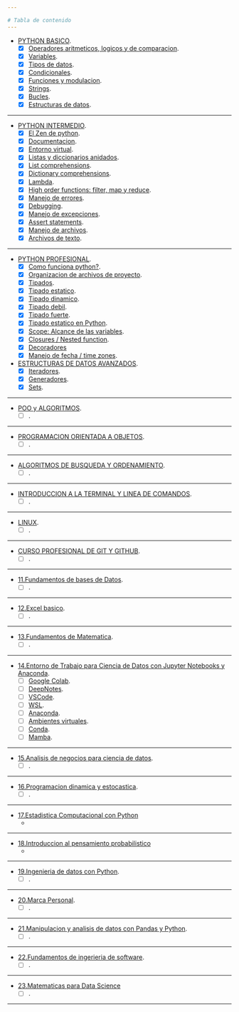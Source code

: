 ```yaml
---

# Tabla de contenido
---
```

- [PYTHON BASICO](#Python-basico).
    - [X] [Operadores aritmeticos, logicos y de comparacion](#Operadores-aritmeticos,-logicos-y-de-comparacion).
    - [X] [Variables](#Variables).
    - [X] [Tipos de datos](#Tipo-de-datos). 
    - [X] [Condicionales](#Condicionales).
    - [X] [Funciones y modulacion](#Funciones-y-modulacion).
    - [X] [Strings](#Strings).
    - [X] [Bucles](#Bucles).
    - [x] [Estructuras de datos](#Estructuras-de-datos).
---
- [PYTHON INTERMEDIO](#Python-intermedio).
    - [X] [El Zen de python](#El-Zen-de-python).
    - [X] [Documentacion](#Documentacion).
    - [X] [Entorno virtual](#Entorno-virtual).
    - [X] [Listas y diccionarios anidados](#Listas-y-diccionarios-anidados).
    - [X] [List comprehensions](#List-comprehensions).
    - [X] [Dictionary comprehensions](#Dictionary-comprehensions).    
    - [X] [Lambda](#Lambda).
    - [X] [High order functions: filter, map y reduce](#High-order-functions:-filter,-map-y-reduce).
    - [X] [Manejo de errores](#Manejo-de-errores).
    - [X] [Debugging](#Debugging).
    - [X] [Manejo de excepciones](#Manejo-de-excepciones).
    - [X] [Assert statements](#Assert-statements).
    - [X] [Manejo de archivos](#Manejo-de-archivos).
    - [X] [Archivos de texto](#Archivos-de-texto).
---
- [PYTHON PROFESIONAL](#Python-profesional).
    - [X] [Como funciona python?](#Como-funciona-python?).
    - [X] [Organizacion de archivos de proyecto](#[Organizacion-de-archivos-de-proyecto).
    - [X] [Tipados](#Tipados).
    - [X] [Tipado estatico](#Tipado-estatico).
    - [X] [Tipado dinamico](#Tipado-dinamico).
    - [X] [Tipado debil](#Tipado-debil).
    - [X] [Tipado fuerte](#Tipado-fuerte).
    - [X] [Tipado estatico en Python](#Tipado-estatico-en-Python).
    - [X] [Scope: Alcance de las variables](#Scope:-Alcance-de-las-variables).
    - [X] [Closures / Nested function](#Closures-/-Nested-function).
    - [X] [Decoradores](#Decoradores)
    - [X] [Manejo de fecha / time zones](#Manejo-de-fecha-/-time-zones).
- [ESTRUCTURAS DE DATOS AVANZADOS](#Estructuras-de-datos-avanzados).
    - [X] [Iteradores](#Iteradores).
    - [X] [Generadores](#Generadores).
    - [X] [Sets](#Sets).  
---
- [POO y ALGORITMOS](#).
    - [ ] [](#).
---
- [PROGRAMACION ORIENTADA A OBJETOS](#).
    - [ ] [](#).
---
- [ALGORITMOS DE BUSQUEDA Y ORDENAMIENTO](#).
    - [ ] [](#).
---
- [INTRODUCCION A LA TERMINAL Y LINEA DE COMANDOS](#).
    - [ ] [](#).
---
- [LINUX](#).
    - [ ] [](#).
---

- [CURSO PROFESIONAL DE GIT Y GITHUB](#).
    - [ ] [](#).
---
- [11.Fundamentos de bases de Datos](#).
    - [ ] [](#).
---
- [12.Excel basico](#).
    - [ ] [](#).
---
- [13.Fundamentos de Matematica](#).
    - [ ] [](#).
---
- [14.Entorno de Trabajo para Ciencia de Datos con Jupyter Notebooks y Anaconda](#Entorno-de-Trabajo-para-Ciencia-de-Datos-con-Jupyter-Notebooks-y-Anaconda).    
    - [ ] [Google Colab](#Google-Colab).
    - [ ] [DeepNotes](#DeepNotes).
    - [ ] [VSCode](#VSCode).
    - [ ] [WSL](#WSL).
    - [ ] [Anaconda](#Anaconda).
    - [ ] [Ambientes virtuales](#Ambientes-virtuales).
    - [ ] [Conda](#Conda).
    - [ ] [Mamba](#Mamba).
--- 
- [15.Analisis de negocios para ciencia de datos](#).
    - [ ] [](#).
---
- [16.Programacion dinamica y estocastica](#).
    - [ ] [](#).
---
- [17.Estadistica Computacional con Python](#)
    - [ ](#)
---
- [18.Introduccion al pensamiento probabilistico](#)
    - [ ](#)
---
- [19.Ingenieria de datos con Python](#).
    - [ ] [](#).
---
- [20.Marca Personal](#).
    - [ ] [](#).
---
- [21.Manipulacion y analisis de datos con Pandas y Python](#).
    - [ ] [](#).
---
- [22.Fundamentos de ingerieria de software](#).
    - [ ] [](#).
---
- [23.Matematicas para Data Science](#)
    - [ ] [](#).
  
---




